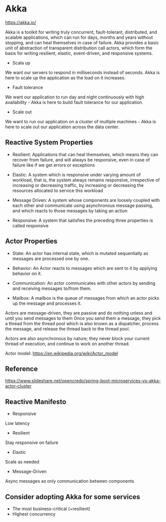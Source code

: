 # Akka

https://akka.io/

Akka is a toolkit for writing truly concurrent, fault-tolerant, distributed, and scalable applications, which can run for days, months and years without stopping, and can heal themselves in case of failure.
Akka provides a basic unit of abstraction of transparent distribution call actors, which form the basis for writing resilient, elastic, event-driven, and responsive systems.

- Scala up

We want our servers to respond in milliseconds instead of seconds. Akka is here to scale up the application as the load on it increases.

- Fault tolerance

We want our application to run day and night continuously with high availability - Akka is here to build fault tolerance for our application.

- Scale out

We want to run our application on a cluster of multiple machines - Akka is here to scale out our application across the data center.

## Reactive System Properties

- Resilient: Applications that can heal themselves, which means they can recover from failure, and will always be responsive, even in case of failure like if we get errors or exceptions

- Elastic: A system which is responsive under varying amount of workload, that is, the system always remains responsive, irrespective of increasing or decreasing traffic, by increasing or decreasing the resources allocated to service this workload

- Message Driven: A system whose components are loosely coupled with each other and communicate using asynchronous message passing, and which reacts to those messages by taking an action

- Responsive: A system that satisfies the preceding three properties is called responsive

## Actor Properties

- State: An actor has internal state, which is mutated sequentially as messages are processed one by one.

- Behavior: An Actor reacts to messages which are sent to it by applying behavior on it.

- Communication: An actor communicates with other actors by sending and receiving messages to/from them.

- Mailbox: A mailbox is the queue of messages from which an actor picks up the message and processes it.

Actors are message-driven, they are passive and do nothing unless and until you send messages to them Once you send them a message, they pick a thread from the thread pool which is also known as a dispatcher, process the message, and release the thread back to the thread pool.

Actors are also asynchronous by nature; they never block your current thread of execution, and continue to work on another thread.

Actor model: https://en.wikipedia.org/wiki/Actor_model

## Reference

https://www.slideshare.net/opencredo/spring-boot-microservices-vs-akka-actor-cluster

## Reactive Manifesto

- Responsive

Low latency

- Resilient

Stay responsive on failure

- Elastic

Scale as needed

- Message-Driven

Async messages as only communication between components

## Consider adopting Akka for some services

- The most business-critical (+resilient)
- Highest concurrency

